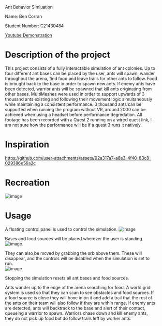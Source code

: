  Ant Behavior Simluation

Name: Ben Corran

Student Number: C21430484

[Youtube Demonstration](https://youtu.be/PxpwKOKaJQU)

# Description of the project
This project consists of a fully interactable simulation of ant colonies. Up to four different ant bases can be placed by the user, ants will spawn, wander throughout the arena, find food and leave trails for other ants to follow. Food is brought back to the base in order to spawn new ants. If enemy ants have been detected, warrior ants will be spawned that kill ants originating from other bases. MultiMeshes were used in order to support upwards of 3 thousand ants existing and following their movement logic simultaneously while maintaining a consistent performance. 3 thousand ants can be supported when running the program without VR, around 2000 can be achieved when using a headset before performance degredation. 
All footage has been recorded with a Quest 2 running on a wired quest link, I am not sure how the performance will be if a quest 3 runs it natively. 

# Inspiration
https://github.com/user-attachments/assets/92a317a7-a8a3-4f40-83c8-029386e59a2c

# Recreation
![image](https://github.com/user-attachments/assets/7ac1efef-1761-455a-8d16-28c9fc6003d1)

# Usage
A floating control panel is used to control the simulation.
![image](https://github.com/user-attachments/assets/7bd372e9-2afa-4c17-8612-323b015da49c)

Bases and food sources will be placed wherever the user is standing 
![image](https://github.com/user-attachments/assets/70a51c9b-7890-441c-927d-6a987b98c4fc)

They can also be moved by grabbing the orb above them. These will disappear, and the controls will be disabled when the simulation is set to run. <br>
![image](https://github.com/user-attachments/assets/4d0b87bd-b5ca-40ff-aa89-007e7d9a0427)

Stopping the simulation resets all ant bases and food sources. 

Ants wander up to the edge of the arena searching for food. A world grid system is used so that they can scan to see obstacles and food sources. If a food source is close they will hone in on it and add a trail that the rest of the ants on their team will also follow if they are within range. If enemy ants are detected, ants will backtrack to the base and alert of their contact, queueing a warrior to spawn. Warriors chase down and kill enemy ants, they do not pick up food but do follow trails left by worker ants. 



